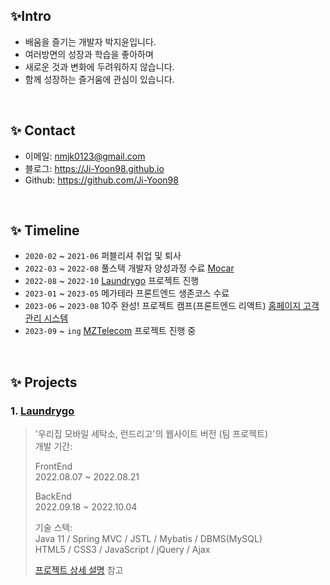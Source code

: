 ## ✨Intro

- 배움을 즐기는 개발자 박지윤입니다.</br>
- 여러방면의 성장과 학습을 좋아하며</br>
- 새로운 것과 변화에 두려워하지 않습니다.</br>
- 함께 성장하는 즐거움에 관심이 있습니다.

</br>

## ✨ Contact
- 이메일: nmjk0123@gmail.com
- 블로그: https://Ji-Yoon98.github.io
- Github: https://github.com/Ji-Yoon98

</br>

## ✨ Timeline
- ```2020-02``` ~ ```2021-06``` 퍼블리셔 취업 및 퇴사
- ```2022-03``` ~ ```2022-08``` 풀스택 개발자 양성과정 수료 [Mocar](https://github.com/Ji-Yoon98/Mocar_Project)
- ```2022-08``` ~ ```2022-10``` [Laundrygo](https://github.com/Ji-Yoon98/Laundrygo_Project) 프로젝트 진행 
- ```2023-01``` ~ ```2023-05``` 메가테라 프론트엔드 생존코스 수료
- ```2023-06``` ~ ```2023-08``` 10주 완성! 프로젝트 캠프(프론트엔드 리액트) [홈페이지 고객 관리 시스템](https://github.com/udemy-project-camp-team2/homepage-system-team-2)
- ```2023-09``` ~ ```ing``` [MZTelecom](https://mzt2023.notion.site/5231e891d67544bc94e6d5d0bd8ec067?v=dc8249b9d75d47768b8b886eb88c5073&pvs=4) 프로젝트 진행 중

</br>

## ✨ Projects
### 1. [Laundrygo](https://github.com/Ji-Yoon98/Laundrygo_Project)
>'우리집 모바일 세탁소, 런드리고'의 웹사이트 버전 (팀 프로젝트)  
>개발 기간: <br>
>
>FrontEnd <br>
>2022.08.07 ~ 2022.08.21 <br>
>
>BackEnd <br>
>2022.09.18 ~ 2022.10.04 <br>
>  
>기술 스택:  
>Java 11 / Spring MVC / JSTL / Mybatis / DBMS(MySQL) <br>
>HTML5 / CSS3 / JavaScript / jQuery / Ajax
>  
>[프로젝트 상세 설명](https://github.com/Ji-Yoon98/Laundrygo_Project) 참고
